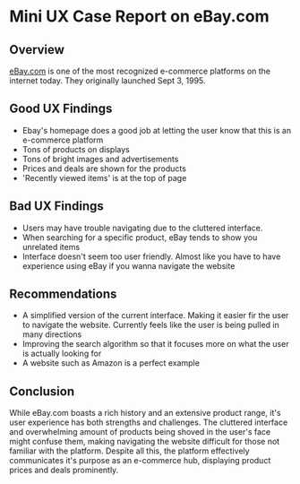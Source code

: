 # Mini UX Case Report on eBay.com

## Overview

[eBay.com](https://www.ebay.com/) is one of the most recognized e-commerce platforms on the internet today. They originally launched Sept 3, 1995.

## Good UX Findings

- Ebay's homepage does a good job at letting the user know that this is an e-commerce platform
- Tons of products on displays
- Tons of bright images and advertisements
- Prices and deals are shown for the products
- 'Recently viewed items' is at the top of page

## Bad UX Findings

- Users may have trouble navigating due to the cluttered interface.
- When searching for a specific product, eBay tends to show you unrelated items
- Interface doesn't seem too user friendly. Almost like you have to have experience using eBay if you wanna navigate the website

## Recommendations

- A simplified version of the current interface. Making it easier fir the user to navigate the website. Currently feels like the user is being pulled in many directions
- Improving the search algorithm so that it focuses more on what the user is actually looking for
- A website such as Amazon is a perfect example

## Conclusion

While eBay.com boasts a rich history and an extensive product range, it's user experience has both strengths and challenges. The cluttered interface and overwhelming amount of products being shoved in the user's face might confuse them, making navigating the website difficult for those not familiar with the platform. Despite all this, the platform effectively communicates it's purpose as an e-commerce hub, displaying product prices and deals prominently.
